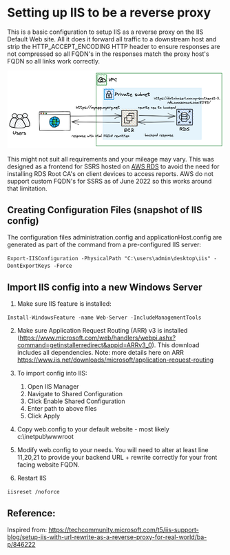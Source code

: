 # Setting up IIS to be a reverse proxy

This is a basic configuration to setup IIS as a reverse proxy on the IIS Default Web site. All it does it forward all traffic to a downstream host and strip the HTTP_ACCEPT_ENCODING HTTP header to ensure responses are not compressed so all FQDN's in the responses match the proxy host's FQDN so all links work correctly.

![Reverse Proxy overview](https://github.com/mattgillard/iis-reverse-proxy/blob/main/reverse_proxy.png)

This might not suit all requirements and your mileage may vary.  This was designed as a frontend for SSRS hosted on [AWS RDS](https://docs.aws.amazon.com/AmazonRDS/latest/UserGuide/Appendix.SQLServer.Options.SSRS.html) to avoid the need for installing RDS Root CA's on client devices to access reports.  AWS do not support custom FQDN's for SSRS as of June 2022 so this works around that limitation.

## Creating Configuration Files (snapshot of IIS config)
The configuration files administration.config and applicationHost.config are generated as part of the command from a pre-configured IIS server:

`Export-IISConfiguration -PhysicalPath "C:\users\admin\desktop\iis" -DontExportKeys -Force`

## Import IIS config into a new Windows Server

1. Make sure IIS feature is installed:

`Install-WindowsFeature -name Web-Server -IncludeManagementTools`

2. Make sure Application Request Routing (ARR) v3 is installed (https://www.microsoft.com/web/handlers/webpi.ashx?command=getinstallerredirect&appid=ARRv3_0). This download includes all dependencies.  Note: more details here on ARR https://www.iis.net/downloads/microsoft/application-request-routing

3. To import config into IIS:

    1. Open IIS Manager 
    2. Navigate to Shared Configuration
    3. Click Enable Shared Configuration
    4. Enter path to above files
    5. Click Apply

4. Copy web.config to your default website - most likely c:\inetpub\wwwroot
5. Modify web.config to your needs. You will need to alter at least line 11,20,21 to provide your backend URL + rewrite correctly for your front facing website FQDN.
6. Restart IIS

`iisreset /noforce`

## Reference:

Inspired from: https://techcommunity.microsoft.com/t5/iis-support-blog/setup-iis-with-url-rewrite-as-a-reverse-proxy-for-real-world/ba-p/846222
